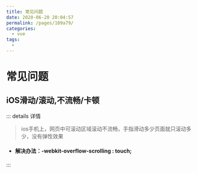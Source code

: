 ```yaml
---
title: 常见问题
date: 2020-06-20 20:04:57
permalink: /pages/109a79/
categories:
  - vue
tags:
  - 
---
```

# 常见问题

## iOS滑动/滚动,不流畅/卡顿
::: details 详情
>ios手机上，网页中可滚动区域滚动不流畅，手指滑动多少页面就只滚动多少，没有弹性效果
* #### 解决办法：-webkit-overflow-scrolling : touch;
:::